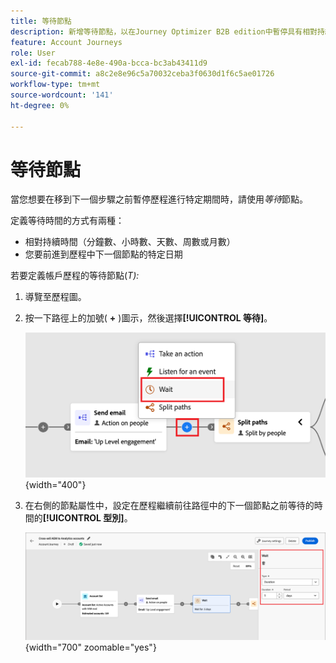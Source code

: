 ```yaml
---
title: 等待節點
description: 新增等待節點，以在Journey Optimizer B2B edition中暫停具有相對持續時間或策略時間的特定日期的歷程進度。
feature: Account Journeys
role: User
exl-id: fecab788-4e8e-490a-bcca-bc3ab43411d9
source-git-commit: a8c2e8e96c5a70032ceba3f0630d1f6c5ae01726
workflow-type: tm+mt
source-wordcount: '141'
ht-degree: 0%

---
```


# 等待節點

當您想要在移到下一個步驟之前暫停歷程進行特定期間時，請使用&#x200B;_等待_&#x200B;節點。

定義等待時間的方式有兩種：

* 相對持續時間（分鐘數、小時數、天數、周數或月數）
* 您要前進到歷程中下一個節點的特定日期

若要定義帳戶歷程的等待節點(_T):_

1. 導覽至歷程圖。

1. 按一下路徑上的加號( **+** )圖示，然後選擇&#x200B;**[!UICONTROL 等待]**。

   ![新增歷程節點 — 等待](./assets/add-node-wait.png){width="400"}

1. 在右側的節點屬性中，設定在歷程繼續前往路徑中的下一個節點之前等待的時間的&#x200B;**[!UICONTROL 型別]**。

   ![歷程節點 — 等待](./assets/node-wait.png){width="700" zoomable="yes"}

